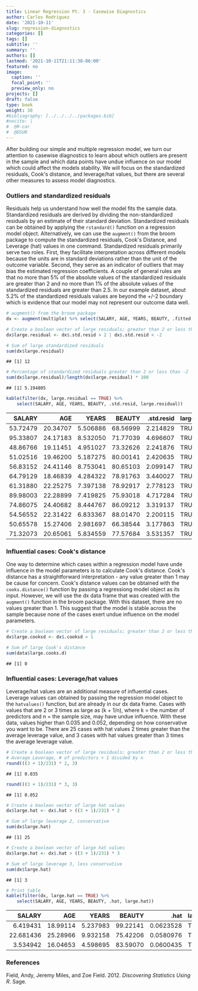 ```yaml
---
title: Linear Regression Pt. 3 - Casewise Diagnostics
author: Carlos Rodriguez
date: '2021-10-11'
slug: regression-diagnostics
categories: []
tags: []
subtitle: ''
summary: ''
authors: []
lastmod: '2021-10-11T21:11:38-06:00'
featured: no
image:
  caption: ''
  focal_point: ''
  preview_only: no
projects: []
draft: false
type: book
weight: 30
#bibliography: [../../../../packages.bib]
#nocite: |
#  @R-car
#  @DSUR
---
```




After building our simple and multiple regression model, we turn our attention to casewise diagnostics to learn about which outliers are present in the sample and which data points have undue influence on our model which could affect the models stability. We will focus on the standardized residuals, Cook's distance, and leverage/hat values, but there are several other measures to assess model diagnostics. 

### Outliers and standardized residuals
Residuals help us understand how well the model fits the sample data. Standardized residuals are derived by dividing the non-standardized residuals by an estimate of their standard deviation. Standardized residuals can be obtained by applying the `rstandard()` function on a regression model object. Alternatively, we can use the `augment()` from the broom package to compute the standardized residuals, Cook's Distance, and Leverage (hat) values in one command. Standardized residuals primarily serve two roles. First, they facilitate interpretation across different models because the units are in standard deviations rather than the unit of the outcome variable. Second, they serve as an indicator of outliers that may bias the estimated regression coefficients. A couple of general rules are that no more than 5% of the absolute values of the standardized residuals are greater than 2 and no more than 1% of the absolute values of the standardized residuals are greater than 2.5. In our example dataset, about 5.2% of the standardized residuals values are beyond the +/-2 boundary which is evidence that our model may not represent our outcome data well.


```r
# augment() from the broom package
dx <- augment(multiple) %>% select(SALARY, AGE, YEARS, BEAUTY, .fitted, .std.resid, .cooksd, .hat)

# Create a boolean vector of large residuals; greater than 2 or less than -2 
dx$large.residual <- dx$.std.resid > 2 | dx$.std.resid < -2

# Sum of large standardized residuals
sum(dx$large.residual)
```

```
## [1] 12
```

```r
# Percentage of standardized residuals greater than 2 or less than -2
sum(dx$large.residual)/length(dx$large.residual) * 100
```

```
## [1] 5.194805
```

```r
kable(filter(dx, large.residual == TRUE) %>%
    select(SALARY, AGE, YEARS, BEAUTY, .std.resid, large.residual))
```

<table>
 <thead>
  <tr>
   <th style="text-align:right;"> SALARY </th>
   <th style="text-align:right;"> AGE </th>
   <th style="text-align:right;"> YEARS </th>
   <th style="text-align:right;"> BEAUTY </th>
   <th style="text-align:right;"> .std.resid </th>
   <th style="text-align:left;"> large.residual </th>
  </tr>
 </thead>
<tbody>
  <tr>
   <td style="text-align:right;"> 53.72479 </td>
   <td style="text-align:right;"> 20.34707 </td>
   <td style="text-align:right;"> 5.506886 </td>
   <td style="text-align:right;"> 68.56999 </td>
   <td style="text-align:right;"> 2.214829 </td>
   <td style="text-align:left;"> TRUE </td>
  </tr>
  <tr>
   <td style="text-align:right;"> 95.33807 </td>
   <td style="text-align:right;"> 24.17183 </td>
   <td style="text-align:right;"> 8.532050 </td>
   <td style="text-align:right;"> 71.77039 </td>
   <td style="text-align:right;"> 4.696607 </td>
   <td style="text-align:left;"> TRUE </td>
  </tr>
  <tr>
   <td style="text-align:right;"> 48.86766 </td>
   <td style="text-align:right;"> 19.11451 </td>
   <td style="text-align:right;"> 4.951027 </td>
   <td style="text-align:right;"> 73.32626 </td>
   <td style="text-align:right;"> 2.241876 </td>
   <td style="text-align:left;"> TRUE </td>
  </tr>
  <tr>
   <td style="text-align:right;"> 51.02516 </td>
   <td style="text-align:right;"> 19.46200 </td>
   <td style="text-align:right;"> 5.187275 </td>
   <td style="text-align:right;"> 80.00141 </td>
   <td style="text-align:right;"> 2.420635 </td>
   <td style="text-align:left;"> TRUE </td>
  </tr>
  <tr>
   <td style="text-align:right;"> 56.83152 </td>
   <td style="text-align:right;"> 24.41146 </td>
   <td style="text-align:right;"> 8.753041 </td>
   <td style="text-align:right;"> 80.65103 </td>
   <td style="text-align:right;"> 2.099147 </td>
   <td style="text-align:left;"> TRUE </td>
  </tr>
  <tr>
   <td style="text-align:right;"> 64.79129 </td>
   <td style="text-align:right;"> 18.46839 </td>
   <td style="text-align:right;"> 4.284322 </td>
   <td style="text-align:right;"> 78.91763 </td>
   <td style="text-align:right;"> 3.440027 </td>
   <td style="text-align:left;"> TRUE </td>
  </tr>
  <tr>
   <td style="text-align:right;"> 61.31880 </td>
   <td style="text-align:right;"> 22.25275 </td>
   <td style="text-align:right;"> 7.397138 </td>
   <td style="text-align:right;"> 78.92917 </td>
   <td style="text-align:right;"> 2.778123 </td>
   <td style="text-align:left;"> TRUE </td>
  </tr>
  <tr>
   <td style="text-align:right;"> 89.98003 </td>
   <td style="text-align:right;"> 22.28899 </td>
   <td style="text-align:right;"> 7.419825 </td>
   <td style="text-align:right;"> 75.93018 </td>
   <td style="text-align:right;"> 4.717284 </td>
   <td style="text-align:left;"> TRUE </td>
  </tr>
  <tr>
   <td style="text-align:right;"> 74.86075 </td>
   <td style="text-align:right;"> 24.40682 </td>
   <td style="text-align:right;"> 8.444767 </td>
   <td style="text-align:right;"> 86.09212 </td>
   <td style="text-align:right;"> 3.319137 </td>
   <td style="text-align:left;"> TRUE </td>
  </tr>
  <tr>
   <td style="text-align:right;"> 54.56552 </td>
   <td style="text-align:right;"> 22.31422 </td>
   <td style="text-align:right;"> 6.833367 </td>
   <td style="text-align:right;"> 88.01470 </td>
   <td style="text-align:right;"> 2.200115 </td>
   <td style="text-align:left;"> TRUE </td>
  </tr>
  <tr>
   <td style="text-align:right;"> 50.65578 </td>
   <td style="text-align:right;"> 15.27406 </td>
   <td style="text-align:right;"> 2.981697 </td>
   <td style="text-align:right;"> 66.38544 </td>
   <td style="text-align:right;"> 3.177863 </td>
   <td style="text-align:left;"> TRUE </td>
  </tr>
  <tr>
   <td style="text-align:right;"> 71.32073 </td>
   <td style="text-align:right;"> 20.65061 </td>
   <td style="text-align:right;"> 5.834559 </td>
   <td style="text-align:right;"> 77.57684 </td>
   <td style="text-align:right;"> 3.531357 </td>
   <td style="text-align:left;"> TRUE </td>
  </tr>
</tbody>
</table>



<!-- # ```{r} -->
<!-- # # Create a column of standardized residuals -->
<!-- # data$standardized.residuals <- rstandard(multiple) -->
<!-- #  -->
<!-- # # Create a boolean vector of large residuals; greater than 2 or less than -2  -->
<!-- # data$large.residual <- data$standardized.residuals > 2 | data$standardized.residuals < -2 -->
<!-- #  -->
<!-- # # Sum of large standardized residuals -->
<!-- # sum(data$large.residual) -->
<!-- #  -->
<!-- # # Percentage of standardized residuals greater than 2 or less than -2 -->
<!-- # sum(data$large.residual)/length(data$large.residual) * 100 -->
<!-- #  -->
<!-- # # Print table of cases where large.residual equals TRUE -->
<!-- # kable( -->
<!-- #   filter(data, large.residual == TRUE) -->
<!-- # ) -->
<!-- # ``` -->

### Influential cases: Cook's distance
One way to determine which cases within a regression model have unde influence in the model parameters is to calculate Cook's distance. Cook's distance has a straightforward interpretation - any value greater than 1 may be cause for concern. Cook's distance values can be obtained with the `cooks.distance()` function by passing a regressiong model object as its input. However, we will use the dx data frame that was created with the `augment()` function in the broom package. With this dataset, there are no values greater than 1. This suggest that the model is stable across the sample because none of the cases exert undue influence on the model parameters.


```r
# Create a boolean vector of large residuals; greater than 2 or less than -2 
dx$large.cooksd <- dx$.cooksd > 1

# Sum of large Cook's distance
sum(data$large.cooks.d)
```

```
## [1] 0
```
<!-- # ```{r} -->
<!-- # # Create a column of Cook's distance values -->
<!-- # data$cooks.distance <- cooks.distance(multiple) -->
<!-- #  -->
<!-- # # Create a boolean vector of large residuals; greater than 2 or less than -2  -->
<!-- # data$large.cooks.d <- data$cooks.distance > 1 -->
<!-- #  -->
<!-- # # Sum of large Cook's distance -->
<!-- # sum(data$large.cooks.d) -->
<!-- # ``` -->

### Influential cases: Leverage/hat values
Leverage/hat values are an additional measure of influential cases. Leverage values can obtained by passing the regression model object to the `hatvalues()` function, but are already in our dx data frame. Cases with values that are 2 or 3 times as large as (k + 1/n), where k = the number of predictors and n = the sample size, may have undue influence. With these data, values higher than 0.035 and 0.052, depending on how conservative you want to be. There are 25 cases with hat values 2 times greater than the average leverage value, and 3 cases with hat values greater than 3 times the average leverage value.


```r
# Create a boolean vector of large residuals; greater than 2 or less than -2 
# Average Leverage, # of predictors + 1 divided by n
round(((3 + 1)/231) * 2, 3)
```

```
## [1] 0.035
```

```r
round(((3 + 1)/231) * 3, 3)
```

```
## [1] 0.052
```

```r
# Create a boolean vector of large hat values
dx$large.hat <- dx$.hat > ((3 + 1)/231) * 2

# Sum of large leverage 2, conservative
sum(dx$large.hat)
```

```
## [1] 25
```

```r
# Create a boolean vector of large hat values
dx$large.hat <- dx$.hat > ((3 + 1)/231) * 3

# Sum of large leverage 3, less conservative
sum(dx$large.hat)
```

```
## [1] 3
```

```r
# Print table
kable(filter(dx, large.hat == TRUE) %>%
    select(SALARY, AGE, YEARS, BEAUTY, .hat, large.hat))
```

<table>
 <thead>
  <tr>
   <th style="text-align:right;"> SALARY </th>
   <th style="text-align:right;"> AGE </th>
   <th style="text-align:right;"> YEARS </th>
   <th style="text-align:right;"> BEAUTY </th>
   <th style="text-align:right;"> .hat </th>
   <th style="text-align:left;"> large.hat </th>
  </tr>
 </thead>
<tbody>
  <tr>
   <td style="text-align:right;"> 6.419431 </td>
   <td style="text-align:right;"> 18.99114 </td>
   <td style="text-align:right;"> 5.237983 </td>
   <td style="text-align:right;"> 99.22141 </td>
   <td style="text-align:right;"> 0.0623528 </td>
   <td style="text-align:left;"> TRUE </td>
  </tr>
  <tr>
   <td style="text-align:right;"> 22.681436 </td>
   <td style="text-align:right;"> 25.28966 </td>
   <td style="text-align:right;"> 9.932158 </td>
   <td style="text-align:right;"> 75.42206 </td>
   <td style="text-align:right;"> 0.0580976 </td>
   <td style="text-align:left;"> TRUE </td>
  </tr>
  <tr>
   <td style="text-align:right;"> 3.534942 </td>
   <td style="text-align:right;"> 16.04653 </td>
   <td style="text-align:right;"> 4.598695 </td>
   <td style="text-align:right;"> 83.59070 </td>
   <td style="text-align:right;"> 0.0600435 </td>
   <td style="text-align:left;"> TRUE </td>
  </tr>
</tbody>
</table>

<!-- # ```{r} -->
<!-- # # Create a column of leverage/hat values -->
<!-- # data$leverage <- hatvalues(multiple) -->
<!-- #  -->
<!-- # # Average Leverage, # of predictors + 1 divided by n -->
<!-- # ((3 + 1)/231) * 2 -->
<!-- # ((3 + 1)/231) * 3 -->
<!-- #  -->
<!-- # # Create a boolean vector of large hat values -->
<!-- # data$large.leverage <- data$leverage > ((3 + 1)/231) * 2 -->
<!-- #  -->
<!-- # # Sum of large leverage 2, conservative -->
<!-- # sum(data$large.leverage) -->
<!-- #  -->
<!-- # # Create a boolean vector of large hat values -->
<!-- # data$large.leverage <- data$leverage > ((3 + 1)/231) * 3 -->
<!-- #  -->
<!-- # # Sum of large leverage 3, less conservative -->
<!-- # sum(data$large.leverage) -->
<!-- #  -->
<!-- # # Print table -->
<!-- # kable( -->
<!-- #   filter(data, large.leverage == TRUE) %>% -->
<!-- #     select(SALARY, AGE, YEARS, BEAUTY, leverage, large.leverage) -->
<!-- #    -->
<!-- # ) -->
<!-- # ``` -->

### References
<div id="refs" class="references">

<div id="ref-DSUR">

Field, Andy, Jeremy Miles, and Zoe Field. 2012. *Discovering Statistics Using R*. Sage.

</div>

</div>


<!-- ### Diagnostics -->
<!-- ```{r, include = FALSE} -->
<!-- data$residuals <- resid(multiple) -->
<!-- data$standardized.residuals <- rstandard(multiple) -->
<!-- data$studentized.residuals <- rstudent(multiple) -->
<!-- data$cooks.distance <- cooks.distance(multiple) -->
<!-- data$dfbeta <- dfbeta(multiple) -->
<!-- data$dffits <- dffits(multiple) -->
<!-- data$leverage <- hatvalues(multiple) -->
<!-- data$covariance.ratios <- covratio(multiple) -->
<!-- data$fitted <- multiple$fitted.values -->
<!-- ``` -->
<!-- ```{r} -->
<!-- ``` -->


<!-- ### Covariance ratios -->
<!-- Several values are below the bottom boundary, below .948 and above 1.052. There are many values here that are well below this lower bound. But the cooks distance for these values is OK.  -->
<!-- CVR > 1 + (3 * (k+1)/n) -->
<!-- CVR < 1 - (3 * (k+1)/n) -->

<!-- `* Calculate the lower and upper bound limits of the covariance ratio. Values outside of the bounds could be problematic.` -->
